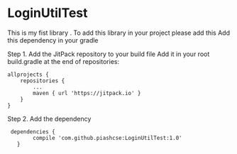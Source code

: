 # LoginUtilTest
This is my fist library . To add this library in your project please add this Add this dependency in your gradle 

Step 1. Add the JitPack repository to your build file
Add it in your root build.gradle at the end of repositories:

	allprojects {
		repositories {
			...
			maven { url 'https://jitpack.io' }
		}
	}
  
  Step 2. Add the dependency
  
 	 dependencies {
	        compile 'com.github.piashcse:LoginUtilTest:1.0'
	   }
